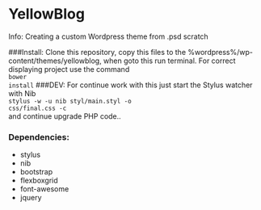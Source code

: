 # YellowBlog

Info: Creating a custom Wordpress theme from .psd scratch

###Install:
Clone this repository, copy this files to the %wordpress%/wp-content/themes/yellowblog, when goto this run terminal. For correct displaying project use the command<br>
<code>bower install</code>
###DEV:
For continue work with this just start the Stylus watcher with Nib<br>
<code>stylus -w -u nib styl/main.styl -o css/final.css -c</code><br>
and continue upgrade PHP code..
### Dependencies:
* stylus
* nib
* bootstrap
* flexboxgrid
* font-awesome
* jquery